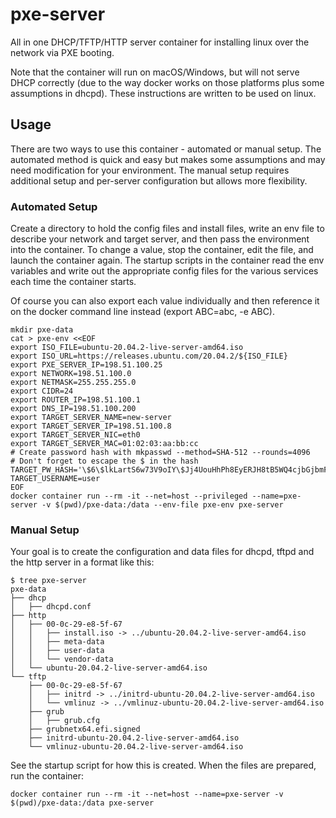 # pxe-server
All in one DHCP/TFTP/HTTP server container for installing linux over the network via PXE booting.

Note that the container will run on macOS/Windows, but will not serve DHCP correctly (due to the way docker works on those platforms plus some assumptions in dhcpd). These instructions are written to be used on linux.

## Usage
There are two ways to use this container - automated or manual setup. The automated method is quick and easy but makes some assumptions and may need modification for your environment. The manual setup requires additional setup and per-server configuration but allows more flexibility.

### Automated Setup
Create a directory to hold the config files and install files, write an env file to describe your network and target server, and then pass the environment into the container. To change a value, stop the container, edit the file, and launch the container again. The startup scripts in the container read the env variables and write out the appropriate config files for the various services each time the container starts.

Of course you can also export each value individually and then reference it on the docker command line instead (export ABC=abc, -e ABC).
```shell
mkdir pxe-data
cat > pxe-env <<EOF
export ISO_FILE=ubuntu-20.04.2-live-server-amd64.iso
export ISO_URL=https://releases.ubuntu.com/20.04.2/${ISO_FILE}
export PXE_SERVER_IP=198.51.100.25
export NETWORK=198.51.100.0
export NETMASK=255.255.255.0
export CIDR=24
export ROUTER_IP=198.51.100.1
export DNS_IP=198.51.100.200
export TARGET_SERVER_NAME=new-server
export TARGET_SERVER_IP=198.51.100.8
export TARGET_SERVER_NIC=eth0
export TARGET_SERVER_MAC=01:02:03:aa:bb:cc
# Create password hash with mkpasswd --method=SHA-512 --rounds=4096
# Don't forget to escape the $ in the hash
TARGET_PW_HASH='\$6\$lkLartS6w73V9oIY\$Jj4UouHhPh8EyERJH8tB5WQ4cjbGjbmFQ6kHnxxnhQN4L0DMrJ3WrFHA8LSXAzd016J175BRwIUgwWQLbucFm.'
TARGET_USERNAME=user
EOF
docker container run --rm -it --net=host --privileged --name=pxe-server -v $(pwd)/pxe-data:/data --env-file pxe-env pxe-server
```

### Manual Setup
Your goal is to create the configuration and data files for dhcpd, tftpd and the http server in a format like this:
```shell
$ tree pxe-server
pxe-data
├── dhcp
│   ├── dhcpd.conf
├── http
│   ├── 00-0c-29-e8-5f-67
│   │   ├── install.iso -> ../ubuntu-20.04.2-live-server-amd64.iso
│   │   ├── meta-data
│   │   ├── user-data
│   │   └── vendor-data
│   └── ubuntu-20.04.2-live-server-amd64.iso
└── tftp
    ├── 00-0c-29-e8-5f-67
    │   ├── initrd -> ../initrd-ubuntu-20.04.2-live-server-amd64.iso
    │   └── vmlinuz -> ../vmlinuz-ubuntu-20.04.2-live-server-amd64.iso
    ├── grub
    │   ├── grub.cfg
    ├── grubnetx64.efi.signed
    ├── initrd-ubuntu-20.04.2-live-server-amd64.iso
    └── vmlinuz-ubuntu-20.04.2-live-server-amd64.iso
```
See the startup script for how this is created. When the files are prepared, run the container:
```
docker container run --rm -it --net=host --name=pxe-server -v $(pwd)/pxe-data:/data pxe-server
```
